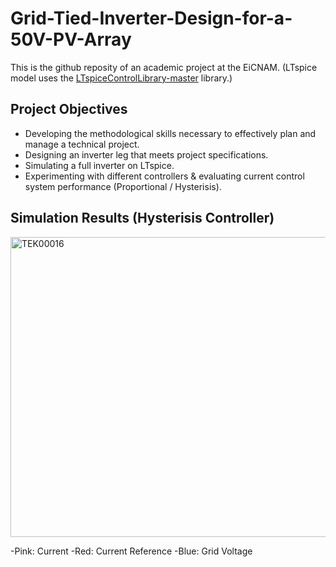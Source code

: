 # Grid-Tied-Inverter-Design-for-a-50V-PV-Array

This is the github reposity of an academic project at the EiCNAM. (LTspice model uses the [LTspiceControlLibrary-master](https://github.com/kanedahiroshi/LTspiceControlLibrary) library.) 

## Project Objectives 
- Developing the methodological skills necessary to effectively plan and manage a technical project.
- Designing an inverter leg that meets project specifications.
- Simulating a full inverter on LTspice.
- Experimenting with different controllers & evaluating current control system performance (Proportional / Hysterisis). 






## Simulation Results (Hysterisis Controller)
<img width="800" height="480" alt="TEK00016" src="https://github.com/user-attachments/assets/09620835-e3fe-4911-a918-1831ca616ee6" />

-Pink: Current 
-Red: Current Reference
-Blue: Grid Voltage
